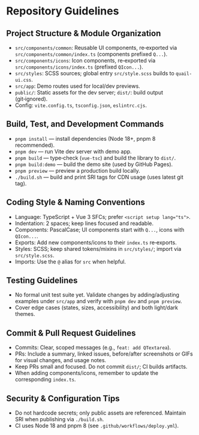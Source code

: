 # Repository Guidelines

## Project Structure & Module Organization
- `src/components/common`: Reusable UI components, re‑exported via `src/components/common/index.ts` (components prefixed `Q...`).
- `src/components/icons`: Icon components, re‑exported via `src/components/icons/index.ts` (prefixed `QIcon...`).
- `src/styles`: SCSS sources; global entry `src/style.scss` builds to `quail-ui.css`.
- `src/app`: Demo routes used for local/dev previews.
- `public/`: Static assets for the dev server; `dist/`: build output (git‑ignored).
- Config: `vite.config.ts`, `tsconfig.json`, `eslintrc.cjs`.

## Build, Test, and Development Commands
- `pnpm install` — install dependencies (Node 18+, pnpm 8 recommended).
- `pnpm dev` — run Vite dev server with demo app.
- `pnpm build` — type‑check (`vue-tsc`) and build the library to `dist/`.
- `pnpm build:demo` — build the demo site (used by GitHub Pages).
- `pnpm preview` — preview a production build locally.
- `./build.sh` — build and print SRI tags for CDN usage (uses latest git tag).

## Coding Style & Naming Conventions
- Language: TypeScript + Vue 3 SFCs; prefer `<script setup lang="ts">`.
- Indentation: 2 spaces; keep lines focused and readable.
- Components: PascalCase; UI components start with `Q...`, icons with `QIcon...`.
- Exports: Add new components/icons to their `index.ts` re‑exports.
- Styles: SCSS; keep shared tokens/mixins in `src/styles/`; import via `src/style.scss`.
- Imports: Use the `@` alias for `src` when helpful.

## Testing Guidelines
- No formal unit test suite yet. Validate changes by adding/adjusting examples under `src/app` and verify with `pnpm dev` and `pnpm preview`.
- Cover edge cases (states, sizes, accessibility) and both light/dark themes.

## Commit & Pull Request Guidelines
- Commits: Clear, scoped messages (e.g., `feat: add QTextarea`).
- PRs: Include a summary, linked issues, before/after screenshots or GIFs for visual changes, and usage notes.
- Keep PRs small and focused. Do not commit `dist/`; CI builds artifacts.
- When adding components/icons, remember to update the corresponding `index.ts`.

## Security & Configuration Tips
- Do not hardcode secrets; only public assets are referenced. Maintain SRI when publishing via `./build.sh`.
- CI uses Node 18 and pnpm 8 (see `.github/workflows/deploy.yml`).

